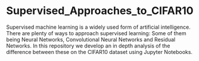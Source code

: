 # Supervised_Approaches_to_CIFAR10
Supervised machine learning is a widely used form of artificial intelligence. There are plenty of ways to approach supervised learning: Some of them being Neural Networks, Convolutional Neural Networks and Residual Networks. In this repository we develop an in depth analysis of the difference between these on the CIFAR10 dataset using Jupyter Notebooks.
